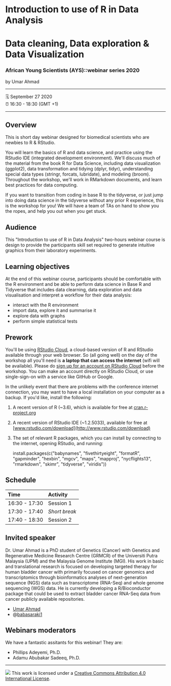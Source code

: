 Introduction to use of R in Data Analysis 
================

# Data cleaning, Data exploration & Data Visualization

### African Young Scientists (AYS)::webinar series 2020

by Umar Ahmad

-----

:spiral_calendar: September 27 2020  
:alarm_clock:     16:30 - 18:30 (GMT +1) 

-----

## Overview

This is short day webinar designed for biomedical scientists who are newbies to R & RStudio. 

You will learn the basics of R and data science, and practice using the RStudio IDE (integrated development environment). We'll discuss much of the material from the book R for Data Science, including data visualization (ggplot2), data transformation and tidying (dplyr, tidyr), understanding special data types (stringr, forcats, lubridate), and modeling (broom). Throughout the workshop, we'll work in RMarkdown documents, and learn best practices for data computing.

If you want to transition from coding in base R to the tidyverse, or just jump into doing data science in the tidyverse without any prior R experience, this is the workshop for you! We will have a team of TAs on hand to show you the ropes, and help you out when you get stuck.

## Audience
 
This "Introduction to use of R in Data Analysis" two-hours webinar course is design to provide the participants skill set required to generate intuitive graphics from their laboratory experiments. 

## Learning objectives

At the end of this webinar course, participants should be comfortable with the R environment and be able to perform data science in Base R and Tidyverse that includes data clearning, data exploration and data visualisation and interpret a workflow for their data analysis:

- interact with the R environment
- import data, explore it and summarise it
- explore data with graphs
- perform simple statistical tests

## Prework

You'll be using [RStudio Cloud](https://rstudio.cloud/), a cloud-based version of R and RStudio available through your web browser.  So (all going well) on the day of the workshop all you'll need is **a laptop that can access the internet** (wifi will be available).  Please do [sign up for an account on RStudio Cloud](https://client.login.rstudio.cloud/oauth/register?redirect=https%3A%2F%2Fclient.login.rstudio.cloud%2Foauth%2Flogin%3Fshow_auth%3D0%26show_login%3D1%26show_setup%3D1) before the workshop. You can make an account directly on RStudio Cloud, or use single-sign-on with a service like GitHub or Google. 

In the unlikely event that there are problems with the conference internet connection, you may want to have a local installation on your computer as a backup. If you'd like, install the following:
 
1. A recent version of R (~3.6), which is available for free at [cran.r-project.org](http://www.cran.r-project.org)
2. A recent version of RStudio IDE (~1.2.5033), available for free at [www.rstudio.com/download](http://www.rstudio.com/download)
3. The set of relevant R packages, which you can install by connecting to the internet, opening RStudio, and running:  
 
    install.packages(c("babynames", "fivethirtyeight", "formatR", "gapminder", "hexbin", "mgcv", "maps", "mapproj", "nycflights13", "rmarkdown", "skimr", "tidyverse", "viridis")) 


## Schedule

| Time          | Activity         |
| :------------ | :--------------- |
| 16:30 - 17:30 | Session 1        |
| 17:30 - 17:40 | *Short break*   |
| 17:40 - 18:30 | Session 2        |

## Invited speaker 

Dr. Umar Ahmad is a PhD student of Genetics (Cancer) with Genetics and Regenerative Medicine Research Centre (GRMCR) of the Universiti Putra Malaysia (UPM) and the Malaysia Genome Institute (MGI). His work in basic and translational research is focused on developing targeted therapy for human bladder cancer with primarily focused on cancer genomics and transcriptomics through bioinformatics analyses of next-generation sequence (NGS) data such as transcriptome (RNA-Seq) and whole genome sequencing (WGS) data. He is currently developing a R/Bioconductor package that could be used to extract bladder cancer RNA-Seq data from cancer publicly available repositories.



-   [Umar Ahmad](https://github.com/babasaraki)
-   @[babasaraki1](https://twitter.com/babasaraki1)


## Webinars moderators

We have a fantastic assitants for this webinar! They are:

- Phillips Adeyemi, Ph.D. 
- Adamu Abubakar Sadeeq, Ph.D.

-----

![](https://i.creativecommons.org/l/by/4.0/88x31.png) This work is
licensed under a [Creative Commons Attribution 4.0 International
License](https://creativecommons.org/licenses/by/4.0/).
